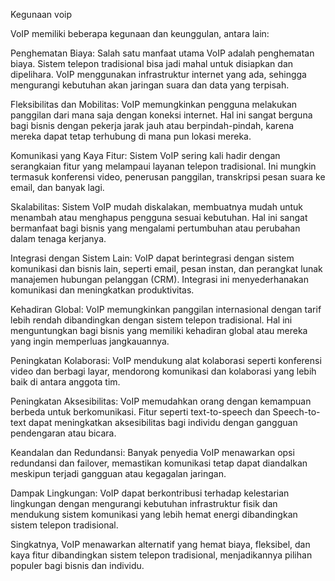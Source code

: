 ---
---
Kegunaan voip

VoIP memiliki beberapa kegunaan dan keunggulan, antara lain:

Penghematan Biaya: Salah satu manfaat utama VoIP adalah penghematan biaya. Sistem telepon tradisional bisa jadi mahal untuk disiapkan dan dipelihara. VoIP menggunakan infrastruktur internet yang ada, sehingga mengurangi kebutuhan akan jaringan suara dan data yang terpisah.

Fleksibilitas dan Mobilitas: VoIP memungkinkan pengguna melakukan panggilan dari mana saja dengan koneksi internet. Hal ini sangat berguna bagi bisnis dengan pekerja jarak jauh atau berpindah-pindah, karena mereka dapat tetap terhubung di mana pun lokasi mereka.

Komunikasi yang Kaya Fitur: Sistem VoIP sering kali hadir dengan serangkaian fitur yang melampaui layanan telepon tradisional. Ini mungkin termasuk konferensi video, penerusan panggilan, transkripsi pesan suara ke email, dan banyak lagi.

Skalabilitas: Sistem VoIP mudah diskalakan, membuatnya mudah untuk menambah atau menghapus pengguna sesuai kebutuhan. Hal ini sangat bermanfaat bagi bisnis yang mengalami pertumbuhan atau perubahan dalam tenaga kerjanya.

Integrasi dengan Sistem Lain: VoIP dapat berintegrasi dengan sistem komunikasi dan bisnis lain, seperti email, pesan instan, dan perangkat lunak manajemen hubungan pelanggan (CRM). Integrasi ini menyederhanakan komunikasi dan meningkatkan produktivitas.

Kehadiran Global: VoIP memungkinkan panggilan internasional dengan tarif lebih rendah dibandingkan dengan sistem telepon tradisional. Hal ini menguntungkan bagi bisnis yang memiliki kehadiran global atau mereka yang ingin memperluas jangkauannya.

Peningkatan Kolaborasi: VoIP mendukung alat kolaborasi seperti konferensi video dan berbagi layar, mendorong komunikasi dan kolaborasi yang lebih baik di antara anggota tim.

Peningkatan Aksesibilitas: VoIP memudahkan orang dengan kemampuan berbeda untuk berkomunikasi. Fitur seperti text-to-speech dan Speech-to-text dapat meningkatkan aksesibilitas bagi individu dengan gangguan pendengaran atau bicara.

Keandalan dan Redundansi: Banyak penyedia VoIP menawarkan opsi redundansi dan failover, memastikan komunikasi tetap dapat diandalkan meskipun terjadi gangguan atau kegagalan jaringan.

Dampak Lingkungan: VoIP dapat berkontribusi terhadap kelestarian lingkungan dengan mengurangi kebutuhan infrastruktur fisik dan mendukung sistem komunikasi yang lebih hemat energi dibandingkan sistem telepon tradisional.

Singkatnya, VoIP menawarkan alternatif yang hemat biaya, fleksibel, dan kaya fitur dibandingkan sistem telepon tradisional, menjadikannya pilihan populer bagi bisnis dan individu.




